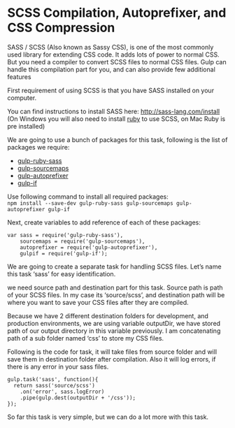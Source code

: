 # SCSS Compilation, Autoprefixer, and CSS Compression

SASS / SCSS (Also known as Sassy CSS), is one of the most commonly used library for extending CSS code. It adds lots of power to normal CSS. But you need a compiler to convert SCSS files to normal CSS files. Gulp can handle this compilation part for you, and can also provide few additional features

First requirement of using SCSS is that you have SASS installed on your computer.

You can find instructions to install SASS here: http://sass-lang.com/install
(On Windows you will also need to install [ruby](http://rubyonrails.org/) to use SCSS, on Mac Ruby is pre installed)

We are going to use a bunch of packages for this task, following is the list of packages we require:

* [gulp-ruby-sass](https://www.npmjs.com/package/gulp-ruby-sass)
* [gulp-sourcemaps](https://www.npmjs.com/package/gulp-sourcemaps)
* [gulp-autoprefixer](https://www.npmjs.com/package/gulp-autoprefixer)  
* [gulp-if](https://www.npmjs.com/package/gulp-if)

Use following command to install all required packages:  
```npm install --save-dev gulp-ruby-sass gulp-sourcemaps gulp-autoprefixer gulp-if```

Next, create variables to add reference of each of these packages:

```
var sass = require('gulp-ruby-sass'),
    sourcemaps = require('gulp-sourcemaps'),
    autoprefixer = require('gulp-autoprefixer'),
    gulpif = require('gulp-if');
```

We are going to create a separate task for handling SCSS files. Let’s name this task ‘sass’ for easy identification.

we need source path and destination part for this task. Source path is path of your SCSS files. In my case its ‘source/scss’, and destination path will be where you want to save your CSS files after they are compiled. 

Because we have 2 different destination folders for development, and production environments, we are using variable outputDir, we have stored path of our output directory in this variable previously. I am concatenating path of a sub folder named ‘css’ to store my CSS files. 

Following is the code for task, it will take files from source folder and will save them in destination folder after compilation. Also it will log errors, if there is any error in your sass files.

```
gulp.task('sass', function(){
  return sass('source/scss')
    .on('error', sass.logError)
    .pipe(gulp.dest(outputDir + '/css'));
});
```

So far this task is very simple, but we can do a lot more with this task.




